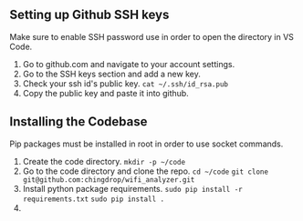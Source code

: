 ## Setting up Github SSH keys
Make sure to enable SSH password use in order to open the directory in VS Code.
1. Go to github.com and navigate to your account settings.
2. Go to the SSH keys section and add a new key.
3. Check your ssh id's public key.
	`cat ~/.ssh/id_rsa.pub`
5. Copy the public key and paste it into github.

## Installing the Codebase
Pip packages must be installed in root in order to use socket commands.
1. Create the code directory.
	`mkdir -p ~/code`
3. Go to the code directory and clone the repo. 
	`cd ~/code`
	`git clone git@github.com:chingdrop/wifi_analyzer.git`
5. Install python package requirements.
	`sudo pip install -r requirements.txt`
	`sudo pip install .`
7. 
